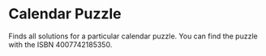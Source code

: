 # Calendar Puzzle
Finds all solutions for a particular calendar puzzle. You can find the puzzle with the ISBN 4007742185350.
